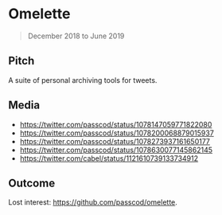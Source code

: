 # Omelette

> December 2018 to June 2019

## Pitch

A suite of personal archiving tools for tweets.

## Media

- <https://twitter.com/passcod/status/1078147059771822080>
- <https://twitter.com/passcod/status/1078200068879015937>
- <https://twitter.com/passcod/status/1078273937161650177>
- <https://twitter.com/passcod/status/1078630077145862145>
- <https://twitter.com/cabel/status/1121610739133734912>

## Outcome

Lost interest: <https://github.com/passcod/omelette>.
